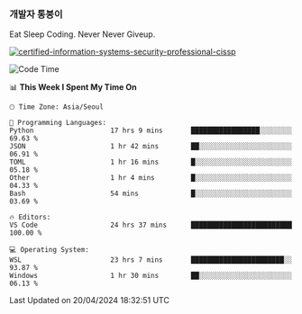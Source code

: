 ### 개발자 통붕이
Eat Sleep Coding.
Never Never Giveup.

[![certified-information-systems-security-professional-cissp](https://user-images.githubusercontent.com/44606727/157613689-acd84ec6-5f8f-4e79-89d9-a8d51f033634.png)](https://www.credly.com/badges/f394a010-85a0-450b-9136-8043af01d71c/public_url)

<!--START_SECTION:waka-->
![Code Time](http://img.shields.io/badge/Code%20Time-2%2C809%20hrs%2028%20mins-blue)

📊 **This Week I Spent My Time On** 

```text
🕑︎ Time Zone: Asia/Seoul

💬 Programming Languages: 
Python                   17 hrs 9 mins       █████████████████░░░░░░░░   69.63 % 
JSON                     1 hr 42 mins        ██░░░░░░░░░░░░░░░░░░░░░░░   06.91 % 
TOML                     1 hr 16 mins        █░░░░░░░░░░░░░░░░░░░░░░░░   05.18 % 
Other                    1 hr 4 mins         █░░░░░░░░░░░░░░░░░░░░░░░░   04.33 % 
Bash                     54 mins             █░░░░░░░░░░░░░░░░░░░░░░░░   03.69 % 

🔥 Editors: 
VS Code                  24 hrs 37 mins      █████████████████████████   100.00 % 

💻 Operating System: 
WSL                      23 hrs 7 mins       ███████████████████████░░   93.87 % 
Windows                  1 hr 30 mins        ██░░░░░░░░░░░░░░░░░░░░░░░   06.13 % 
```


 Last Updated on 20/04/2024 18:32:51 UTC
<!--END_SECTION:waka-->
